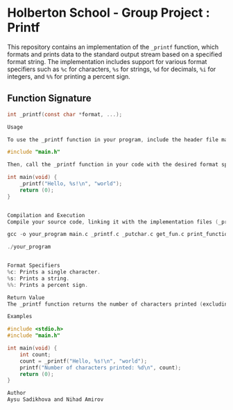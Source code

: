 # Holberton School - Group Project : Printf

This repository contains an implementation of the `_printf` function, which formats and prints data to the standard output stream based on a specified format string. The implementation includes support for various format specifiers such as `%c` for characters, `%s` for strings, `%d` for decimals, `%i` for integers, and `%%` for printing a percent sign.

## Function Signature

```c
int _printf(const char *format, ...);

Usage

To use the _printf function in your program, include the header file main.h:

#include "main.h"

Then, call the _printf function in your code with the desired format specifier and arguments. For example:

int main(void) {
    _printf("Hello, %s!\n", "world");
    return (0);
}


Compilation and Execution
Compile your source code, linking it with the implementation files (_printf.c, _putchar.c, get_fun.c, print_functions.c, main.h).

gcc -o your_program main.c _printf.c _putchar.c get_fun.c print_functions.c

./your_program


Format Specifiers
%c: Prints a single character.
%s: Prints a string.
%%: Prints a percent sign.

Return Value
The _printf function returns the number of characters printed (excluding the null byte used to terminate output to strings). If an error occurs, it returns a negative value.

Examples

#include <stdio.h>
#include "main.h"

int main(void) {
    int count;
    count = _printf("Hello, %s!\n", "world");
    printf("Number of characters printed: %d\n", count);
    return (0);
}

Author
Aysu Sadikhova and Nihad Amirov
